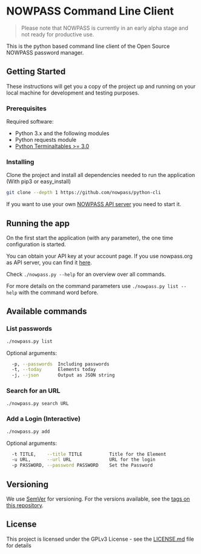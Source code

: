 # NOWPASS Command Line Client

> Please note that NOWPASS is currently in an early alpha stage and not ready for productive use.

This is the python based command line client of the Open Source NOWPASS password manager.


## Getting Started

These instructions will get you a copy of the project up and running on your local machine for development and testing purposes. 

### Prerequisites

Required software:

* Python 3.x and the following modules
* Python requests module
* [Python Terminaltables >= 3.0](https://pypi.python.org/pypi/terminaltables)

### Installing

Clone the project and install all dependencies needed to run the application (With pip3 or easy_install)

```bash
git clone --depth 1 https://github.com/nowpass/python-cli
```

If you want to use your own [NOWPASS API server](https://github.com/nowpass/server) you need to start it. 

## Running the app

On the first start the application (with any parameter), the one time configuration is started.

You can obtain your API key at your account page. If you use nowpass.org as API server, you can find it 
[here](https://nowpass.org/account).

Check `./nowpass.py --help` for an overview over all commands. 

For more details on the command parameters use `./nowpass.py list --help` with the command word before.

## Available commands

### List passwords

```bash
./nowpass.py list
```

Optional arguments:

```bash
  -p, --passwords  Including passwords
  -t, --today      Elements today
  -j, --json       Output as JSON string
```

### Search for an URL

```bash
./nowpass.py search URL
```


### Add a Login (Interactive)

```bash
./nowpass.py add
```

Optional arguments:

```bash
  -t TITLE,    --title TITLE          Title for the Element
  -u URL,      --url URL              URL for the login
  -p PASSWORD, --password PASSWORD    Set the Password

```

## Versioning

We use [SemVer](http://semver.org/) for versioning. For the versions available, see the [tags on this repository](https://github.com/nowpass/vue-frontend/tags). 

## License

This project is licensed under the GPLv3 License - see the [LICENSE.md](LICENSE.md) file for details
